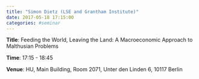 ```yaml
---
title: "Simon Dietz (LSE and Grantham Institute)"
date: 2017-05-18 17:15:00
categories: #seminar
---
```


**Title**: Feeding the World, Leaving the Land: A Macroeconomic Approach to Malthusian Problems  

**Time**: 17:15 - 18:45  

**Venue**: HU, Main Building, Room 2071, Unter den Linden 6, 10117 Berlin
